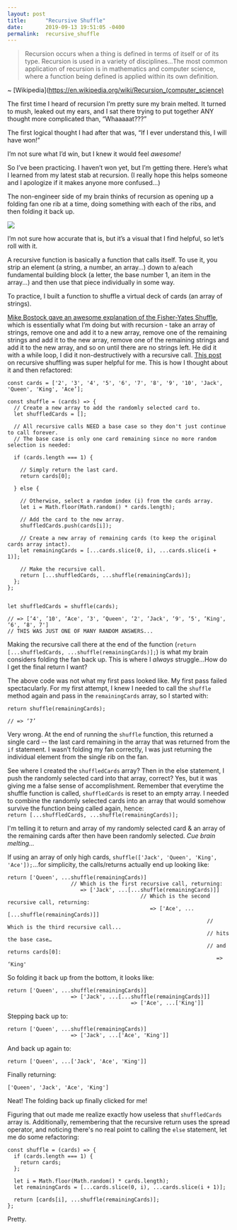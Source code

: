 ```yaml
---
layout: post
title:      "Recursive Shuffle"
date:       2019-09-13 19:51:05 -0400
permalink:  recursive_shuffle
---
```



> Recursion occurs when a thing is defined in terms of itself or of its type. Recursion is used in a variety of 
> disciplines...The most common application of recursion is in mathematics and computer science, where a function 
> being defined is applied within its own definition. 

~ [Wikipedia](https://en.wikipedia.org/wiki/Recursion_(computer_science)

The first time I heard of recursion I’m pretty sure my brain melted.  It turned to mush, leaked out my ears, and I sat there trying to put together ANY thought more complicated than, “Whaaaaat???”

The first logical thought I had after that was, “If I ever understand this, I will have won!” 

I’m not sure what I’d win, but I knew it would feel *awesome!* 

So I’ve been practicing.  I haven’t won yet, but I’m getting there.  Here’s what I learned from my latest stab at recursion.  (I really hope this helps someone and I apologize if it makes anyone more confused...)

The non-engineer side of my brain thinks of recursion as opening up a folding fan one rib at a time, doing something with each of the ribs, and then folding it back up. 

![](https://media.giphy.com/media/C5veHexpnAE80/giphy.gif)

I’m not sure how accurate that is, but it’s a visual that I find helpful, so let’s roll with it.

A recursive function is basically a function that calls itself.  To use it, you strip an element (a string, a number, an array…) down to a/each fundamental building block (a letter, the base number 1, an item in the array...) and then use that piece individually in some way.

To practice, I built a function to shuffle a virtual deck of cards (an array of strings).

[Mike Bostock gave an awesome explanation of the Fisher-Yates Shuffle](https://bost.ocks.org/mike/shuffle/), which is essentially what I’m doing but with recursion - take an array of strings, remove one and add it to a new array, remove one of the remaining strings and add it to the new array, remove one of the remaining strings and add it to the new array, and so on until there are no strings left.  He did it with a while loop, I did it non-destructively with a recursive call.
[This post](https://medium.com/@codyfizbuzz/the-recursive-clean-shuffle-e9afc88a8a90) on recursive shuffling was super helpful for me.  This is how I thought about it and then refactored:

```
const cards = ['2', '3', '4', '5', '6', '7', '8', '9', '10', 'Jack', 'Queen', 'King', 'Ace’];

const shuffle = (cards) => {
  // Create a new array to add the randomly selected card to.
  let shuffledCards = [];

  // All recursive calls NEED a base case so they don't just continue to call forever.
  // The base case is only one card remaining since no more random selection is needed:
	
  if (cards.length === 1) {
	
    // Simply return the last card.
    return cards[0];
		
  } else {
	
    // Otherwise, select a random index (i) from the cards array.
    let i = Math.floor(Math.random() * cards.length);
		
    // Add the card to the new array.
    shuffledCards.push(cards[i]);
		
    // Create a new array of remaining cards (to keep the original cards array intact).
    let remainingCards = [...cards.slice(0, i), ...cards.slice(i + 1)];

    // Make the recursive call.
    return [...shuffledCards, ...shuffle(remainingCards)];
  };
};


let shuffledCards = shuffle(cards);

// => [‘4', ’10', ‘Ace', ‘3', ‘Queen', ‘2', ‘Jack', ‘9', ‘5', ‘King', ‘6', ‘8', 7']
// THIS WAS JUST ONE OF MANY RANDOM ANSWERS...
```

Making the recursive call there at the end of the function (`return [...shuffledCards, ...shuffle(remainingCards)];`) is what my brain considers folding the fan back up.  This is where I *always* struggle...How do I get the final return I want?  

The above code was not what my first pass looked like.  My first pass failed spectacularly.  For my first attempt, I knew I needed to call the `shuffle` method again and pass in the `remainingCards` array, so I started with:

```
return shuffle(remainingCards);

// => ‘7’
```

Very wrong.  At the end of running the `shuffle` function, this returned a single card -- the last card remaining in the array that was returned from the `if` statement.  I wasn’t folding my fan correctly, I was just returning the individual element from the single rib on the fan.

See where I created the `shuffledCards` array?  Then in the else statement, I push the randomly selected card into that array, correct?  Yes, but it was giving me a false sense of accomplishment.  Remember that everytime the shuffle function is called, `shuffledCards` is reset to an empty array.  I needed to combine the randomly selected cards into an array that would somehow survive the function being called again, hence:  
`return [...shuffledCards, ...shuffle(remainingCards)];`

I'm telling it to return and array of my randomly selected card & an array of the remaining cards after then have been randomly selected.  *Cue brain melting...*

If using an array of only high cards, ```shuffle(['Jack', 'Queen', 'King', 'Ace']);```...for simplicity, the calls/returns actually end up looking like:

```
return ['Queen', ...shuffle(remainingCards)]
                    // Which is the first recursive call, returning:
                       => ['Jack', ...[...shuffle(remainingCards)]]
                                          // Which is the second recursive call, returning:
                                             => ['Ace', ...[...shuffle(remainingCards)]] 
                                                               // Which is the third recursive call...
                                                               // hits the base case…
                                                               // and returns cards[0]:
                                                                  => ‘King'
```

So folding it back up from the bottom, it looks like:

```
return ['Queen', ...shuffle(remainingCards)]
                    => ['Jack', ...[...shuffle(remainingCards)]]
                                       => ['Ace', ...['King']]
```

Stepping back up to:

```
return ['Queen', ...shuffle(remainingCards)]
                    => ['Jack', ...['Ace', 'King']]
```

And back up again to:

```
return ['Queen', ...['Jack', 'Ace', 'King']]
```

Finally returning:

```
['Queen', 'Jack', 'Ace', 'King']
```

Neat!  The folding back up finally clicked for me!

Figuring that out made me realize exactly how useless that `shuffledCards` array is.  Additionally, remembering that the recursive return uses the spread operator, and noticing there's no real point to calling the `else` statement, let me do some refactoring:

```
const shuffle = (cards) => {
  if (cards.length === 1) {
    return cards;
  };

  let i = Math.floor(Math.random() * cards.length);
  let remainingCards = [...cards.slice(0, i), ...cards.slice(i + 1)];

  return [cards[i], ...shuffle(remainingCards)];
};
```

Pretty.


